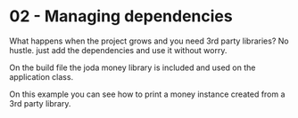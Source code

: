 # 02 - Managing dependencies

What happens when the project grows and you need 3rd party libraries? No hustle. just add the dependencies and use it without worry.

On the build file the joda money library is included
 and used on the application class.

On this example you can see how to print a money
 instance created from a 3rd party library.
